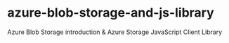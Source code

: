 # azure-blob-storage-and-js-library
Azure Blob Storage introduction &amp; Azure Storage JavaScript Client Library 

